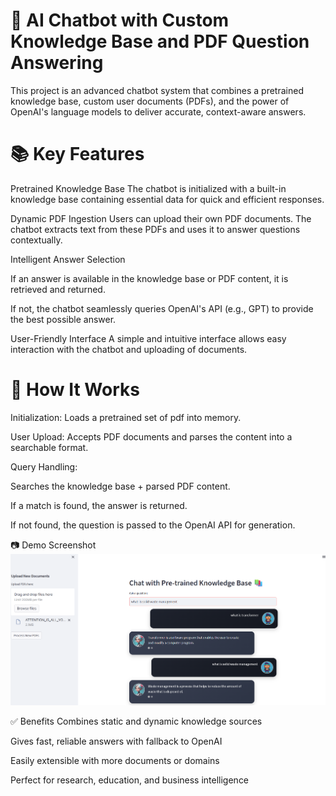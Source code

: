 # 💬 AI Chatbot with Custom Knowledge Base and PDF Question Answering
This project is an advanced chatbot system that combines a pretrained knowledge base, custom user documents (PDFs), and the power of OpenAI's language models to deliver accurate, context-aware answers.

# 📚 Key Features
Pretrained Knowledge Base
The chatbot is initialized with a built-in knowledge base containing essential data for quick and efficient responses.

Dynamic PDF Ingestion
Users can upload their own PDF documents. The chatbot extracts text from these PDFs and uses it to answer questions contextually.

Intelligent Answer Selection

If an answer is available in the knowledge base or PDF content, it is retrieved and returned.

If not, the chatbot seamlessly queries OpenAI's API (e.g., GPT) to provide the best possible answer.

User-Friendly Interface
A simple and intuitive interface allows easy interaction with the chatbot and uploading of documents.

# 🚀 How It Works
Initialization: Loads a pretrained set of pdf into memory.

User Upload: Accepts PDF documents and parses the content into a searchable format.

Query Handling:

Searches the knowledge base + parsed PDF content.

If a match is found, the answer is returned.

If not found, the question is passed to the OpenAI API for generation.

📷 Demo Screenshot
![Demo](img.png)

✅ Benefits
Combines static and dynamic knowledge sources

Gives fast, reliable answers with fallback to OpenAI

Easily extensible with more documents or domains

Perfect for research, education, and business intelligence

